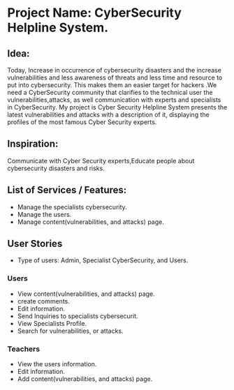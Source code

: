 # Project Name: CyberSecurity Helpline System.

## Idea:
Today, Increase in occurrence of cybersecurity disasters and the increase  vulnerabilities and less awareness of threats and less time and resource to put into cybersecurity. This makes them an easier target for hackers .We need a CyberSecurity  community that clarifies to the technical user the vulnerabilities,attacks, as well  communication with experts and specialists in CyberSecurity. My project is Cyber Security Helpline System presents the latest vulnerabilities and attacks with a description of it, displaying the profiles of the most famous Cyber Security experts.


## Inspiration:
Communicate with Cyber Security  experts,Educate people about  cybersecurity disasters and risks.


## List of Services / Features:

- Manage the specialists cybersecurity.
- Manage the users.
- Manage content(vulnerabilities, and attacks) page.


## User Stories
- Type of users: Admin, Specialist CyberSecurity, and Users.


### Users

- View content(vulnerabilities, and attacks) page.
- create comments.
- Edit information.
- Send Inquiries to specialists cybersecurit.
- View Specialists Profile.
- Search for vulnerabilities, or attacks.

### Teachers

- View the users information.
- Edit information.
- Add content(vulnerabilities, and attacks) page.

